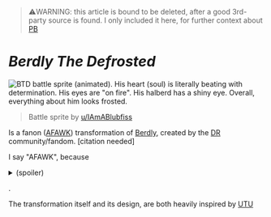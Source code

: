 > ⚠️WARNING: this article is bound to be deleted, after a good 3rd-party source is found.
> I only included it here, for further context about [PB](Phoenix_Buster.md)

# _Berdly The Defrosted_
![BTD battle sprite (animated). His heart (soul) is literally beating with determination. His eyes are "on fire". His halberd has a shiny eye. Overall,  everything about him looks frosted.](https://i.redd.it/spmvj3ja64s71.gif)
> Battle sprite by [u/IAmABlubfiss](https://reddit.com/u/IAmABlubfiss)

Is a fanon ([AFAWK](https://acronymfinder.com/As-Far-As-We-Know-(AFAWK).html)) transformation of [Berdly](https://deltarune.fandom.com/wiki/Berdly), created by the [DR](https://en.wikipedia.org/wiki/Deltarune) community/fandom. [citation needed]

I say "AFAWK", because
<details>
  <summary>
    (spoiler)
  </summary>
  
  future DR chapters may bring back Berdly, **even after Snowgrave**. Snowgrave is supposed to be a ["fatal"](https://deltarune.fandom.com/wiki/Snowgrave_Route#Differences) spell, but we don't know exactly how.

</details>

.

The transformation itself and its design, are both heavily inspired by [UTU](https://undertale.fandom.com/wiki/Undyne#Genocide_Route)
